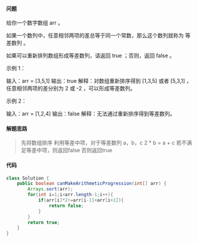 #### 问题

给你一个数字数组 arr 。

如果一个数列中，任意相邻两项的差总等于同一个常数，那么这个数列就称为 等差数列 。

如果可以重新排列数组形成等差数列，请返回 true ；否则，返回 false 。

示例 1：

输入：arr = [3,5,1]
输出：true
解释：对数组重新排序得到 [1,3,5] 或者 [5,3,1] ，任意相邻两项的差分别为 2 或 -2 ，可以形成等差数列。

示例 2：

输入：arr = [1,2,4]
输出：false
解释：无法通过重新排序得到等差数列。

#### 解题思路

> 先将数组排序
>  利用等差中项，对于等差数列
>  a，b，c
>  2 * b = a + c
>  若不满足等差中项，则返回false
>  否则返回true 

#### 代码

```java
class Solution {
    public boolean canMakeArithmeticProgression(int[] arr) {
        Arrays.sort(arr);
        for(int i=1;i<arr.length-1;i++){
            if(arr[i]*2!=arr[i-1]+arr[i+1]){
                return false;
            }
        }  
        return true;         
    }
}
```



